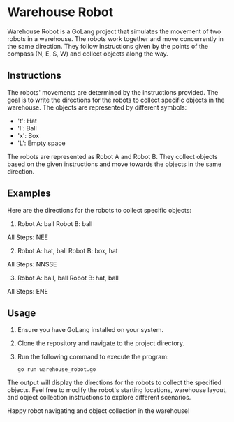 # Warehouse Robot

Warehouse Robot is a GoLang project that simulates the movement of two robots in a warehouse. 
The robots work together and move concurrently in the same direction. 
They follow instructions given by the points of the compass 
(N, E, S, W) and collect objects along the way.

## Instructions

The robots' movements are determined by the instructions provided. 
The goal is to write the directions for the robots to collect specific objects in the warehouse. 
The objects are represented by different symbols:

 - 't': Hat
 - 'l': Ball
 - 'x': Box
 - 'L': Empty space

The robots are represented as Robot A and Robot B. 
They collect objects based on the given instructions 
and move towards the objects in the same direction.

## Examples

Here are the directions for the robots to collect specific objects:

 1. Robot A: ball   Robot B: ball

   All Steps: NEE

 2. Robot A: hat, ball   Robot B: box, hat

   All Steps: NNSSE

 3. Robot A: ball, ball   Robot B: hat, ball

   All Steps: ENE

## Usage

 1. Ensure you have GoLang installed on your system.
 2. Clone the repository and navigate to the project directory.
 3. Run the following command to execute the program:

        go run warehouse_robot.go


The output will display the directions for the robots to collect the specified objects.
Feel free to modify the robot's starting locations, warehouse layout, 
and object collection instructions to explore different scenarios.

Happy robot navigating and object collection in the warehouse!
